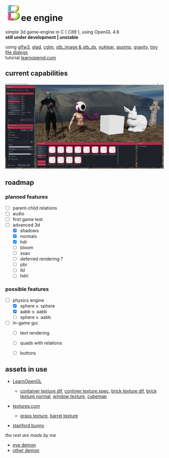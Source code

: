 # <img src="https://github.com/phil-stein/bee_engine/blob/main/assets/%23internal/icons/bee_engine_logo.svg" alt="logo" width="50">ee engine
simple 3d game-engine in C ( C89 ), using OpenGL 4.6 <br>
**still under development | unstable**

using    [glfw3](https://www.glfw.org/), [glad](https://glad.dav1d.de/), [cglm](https://github.com/recp/cglm), [stb_image & stb_ds](https://github.com/nothings/stb), [nuklear](https://github.com/Immediate-Mode-UI/Nuklear), [assimp](http://assimp.org/), [gravity](https://github.com/marcobambini/gravity), [tiny file dialogs](https://sourceforge.net/p/tinyfiledialogs/code/ci/master/tree/)<br>
tutorial [learnopengl.com](https://learnopengl.com/)

## current capabilities

<img src="https://github.com/phil-stein/bee_engine/blob/main/assets/github_resources/screenshot12.png" alt="logo" width="1000">



## roadmap

### planned features

- [ ] parent-child relations
- [ ] audio
- [ ] first game test
- [ ] advanced 3d
	- [x] shadows
	- [x] normals 
	- [x] hdr
	- [ ] bloom
	- [ ] ssao
	- [ ] deferred rendering ?
	- [ ] pbr
	- [ ] ibl
	- [ ] hdri

### possible features

- [ ] physics engine
  - [x] sphere v. sphere
  - [x] aabb v. aabb
  - [ ] sphere v. aabb
- [ ] in-game gui
  - [ ] text rendering
  - [ ] quads with relations
  - [ ] buttons


## assets in use

- [LearnOpenGL](https://learnopengl.com) 

     - [container texture dif](https://learnopengl.com/img/textures/container2.png), [continer texture spec](https://learnopengl.com/img/textures/container2_specular.png), [brick texture dif](https://learnopengl.com/img/textures/brickwall.jpg), [brick texture normal](https://learnopengl.com/img/textures/brickwall_normal.jpg), [window texture](https://learnopengl.com/img/advanced/blending_transparent_window.png), [cubemap](https://learnopengl.com/Advanced-OpenGL/Cubemaps)
 - [textures.com](https://www.textures.com) 
     - [grass texture](https://www.textures.com/download/Grass0130/38953), [barrel texture](https://www.textures.com/download/Barrels036/123202)

 - [stanford bunny](http://graphics.stanford.edu/data/3Dscanrep/)

 *the rest are made by me*

 - [eye demon](https://www.artstation.com/artwork/eaYLzZ)
 - [other demon](https://www.artstation.com/artwork/48YKYY)

